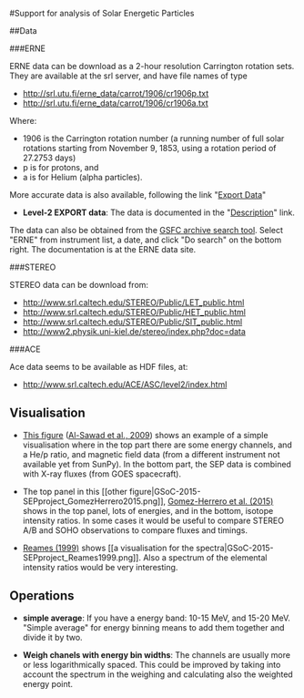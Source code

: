#Support for analysis of Solar Energetic Particles

##Data

###ERNE

ERNE data can be download as a 2-hour resolution Carrington rotation sets.  They are available at the srl server, and have file names of type

- http://srl.utu.fi/erne_data/carrot/1906/cr1906p.txt
- http://srl.utu.fi/erne_data/carrot/1906/cr1906a.txt

Where:
 - 1906 is the Carrington rotation number (a running number of full solar rotations starting from November 9, 1853, using a rotation period of 27.2753 days)
 - p is for protons, and
 - a is for Helium (alpha particles).

More accurate data is also available, following the link "[Export Data](http://srl.utu.fi/erne_data/main_english.html)"

 - **Level-2 EXPORT data**: The data is documented in the "[Description]()" link.

The data can also be obtained from the
[GSFC archive search tool](http://seal.nascom.nasa.gov/cgi-bin/gui_seal).
Select "ERNE" from instrument list, a date, and click
"Do search" on the bottom right.
The documentation is at the ERNE data site.

###STEREO

STEREO data can be download from:

 - http://www.srl.caltech.edu/STEREO/Public/LET_public.html
 - http://www.srl.caltech.edu/STEREO/Public/HET_public.html
 - http://www.srl.caltech.edu/STEREO/Public/SIT_public.html
 - http://www2.physik.uni-kiel.de/stereo/index.php?doc=data


###ACE

Ace data seems to be available as HDF files, at:

 - http://www.srl.caltech.edu/ACE/ASC/level2/index.html

## Visualisation

 - [This figure](http://www.aanda.org/articles/aa/full_html/2009/13/aa11386-08/img7.gif)
 ([Al-Sawad et al., 2009](http://dx.doi.org/10.1051/0004-6361/200811386))
 shows an example of a simple visualisation where in the top part
 there are some energy channels, and a He/p ratio, and magnetic field
 data (from a different instrument not available yet from SunPy).
 In the bottom part, the SEP data is combined with X-ray fluxes
 (from GOES spacecraft).

 - The top panel in this
 [[other figure|GSoC-2015-SEPproject_GomezHerrero2015.png]],
 [Gomez-Herrero et al. (2015)](http://dx.doi.org/10.1088/0004-637X/799/1/55)
 shows in the top panel, lots of energies, and in the bottom,
 isotope intensity ratios.
 In some cases it would be useful to compare STEREO A/B and SOHO
 observations to compare fluxes and timings.

 - [Reames (1999)](http://dx.doi.org/10.1023/A:1005105831781) shows
 [[a visualisation for the spectra|GSoC-2015-SEPproject_Reames1999.png]].
 Also a spectrum of the elemental intensity ratios would be
 very interesting.

## Operations

 - **simple average**:
 If you have a energy band: 10-15 MeV, and 15-20 MeV.  "Simple average"
 for energy binning means to add them together and divide it by two.

 - **Weigh chanels with energy bin widths**:
 The channels are usually more or less logarithmically spaced.
 This could be improved by taking into account the
 spectrum in the weighing and calculating also the weighted energy
 point.
